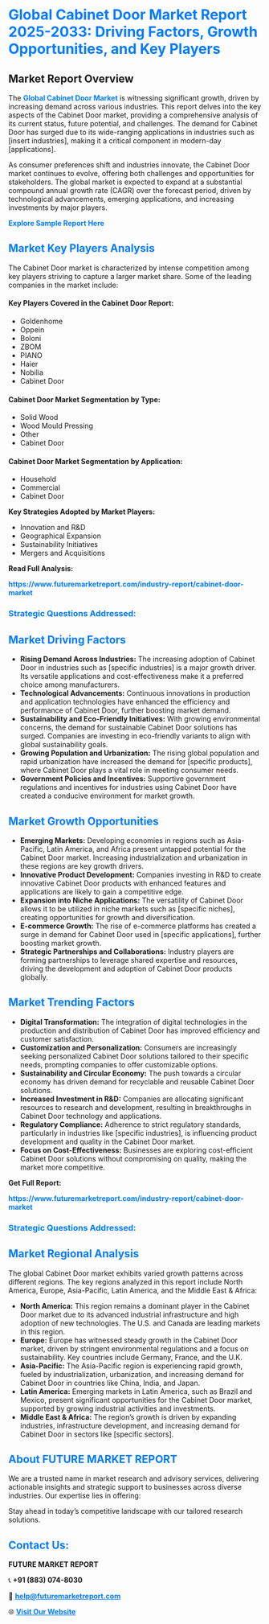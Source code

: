 <h1 style="color: #007BFF;">Global Cabinet Door Market Report 2025-2033: Driving Factors, Growth Opportunities, and Key Players</h1>

<section id="overview">
<h2>Market Report Overview</h2>
<p>The <a href="https://www.futuremarketreport.com/industry-report/cabinet-door-market" style="color: #007BFF; text-decoration: none;"><strong>Global Cabinet Door Market</strong></a> is witnessing significant growth, driven by increasing demand across various industries. This report delves into the key aspects of the Cabinet Door market, providing a comprehensive analysis of its current status, future potential, and challenges. The demand for Cabinet Door has surged due to its wide-ranging applications in industries such as [insert industries], making it a critical component in modern-day [applications].</p>
<p>As consumer preferences shift and industries innovate, the Cabinet Door market continues to evolve, offering both challenges and opportunities for stakeholders. The global market is expected to expand at a substantial compound annual growth rate (CAGR) over the forecast period, driven by technological advancements, emerging applications, and increasing investments by major players.</p>
</section>

<section id="overview">
<p><a href="https://www.futuremarketreport.com/request-sample/reportId=108226" style="color: #007BFF; text-decoration: none;"><strong>Explore Sample Report Here</strong></a></p>
</section>

<section id="key-players">
<h2 style="color: #007BFF;">Market Key Players Analysis</h2>
<p>The Cabinet Door market is characterized by intense competition among key players striving to capture a larger market share. Some of the leading companies in the market include:</p>
<h4>Key Players Covered in the Cabinet Door Report:</h4>
<ul><li>Goldenhome</li><li>Oppein</li><li>Boloni</li><li>ZBOM</li><li>PIANO</li><li>Haier</li><li>Nobilia</li><li>Cabinet Door</li></ul>
<h4>Cabinet Door Market Segmentation by Type:</h4>
<ul><li>Solid Wood</li><li>Wood Mould Pressing</li><li>Other</li><li>Cabinet Door</li></ul>

<h4>Cabinet Door Market Segmentation by Application:</h4>
<ul><li>Household</li><li>Commercial</li><li>Cabinet Door</li></ul>
<p><strong>Key Strategies Adopted by Market Players:</strong></p>
<ul>
<li>Innovation and R&D</li>
<li>Geographical Expansion</li>
<li>Sustainability Initiatives</li>
<li>Mergers and Acquisitions</li>
</ul>
</section>

<section>
<p><strong>Read Full Analysis: </strong></p><a href="https://www.futuremarketreport.com/industry-report/cabinet-door-market" style="color: #007BFF; text-decoration: none;"><strong>https://www.futuremarketreport.com/industry-report/cabinet-door-market</strong></a>
<h3 style="color: #007BFF;">Strategic Questions Addressed:</h3>
</section>

<section id="driving-factors">
<h2 style="color: #007BFF;">Market Driving Factors</h2>
<ul>
<li><strong>Rising Demand Across Industries:</strong> The increasing adoption of Cabinet Door in industries such as [specific industries] is a major growth driver. Its versatile applications and cost-effectiveness make it a preferred choice among manufacturers.</li>
<li><strong>Technological Advancements:</strong> Continuous innovations in production and application technologies have enhanced the efficiency and performance of Cabinet Door, further boosting market demand.</li>
<li><strong>Sustainability and Eco-Friendly Initiatives:</strong> With growing environmental concerns, the demand for sustainable Cabinet Door solutions has surged. Companies are investing in eco-friendly variants to align with global sustainability goals.</li>
<li><strong>Growing Population and Urbanization:</strong> The rising global population and rapid urbanization have increased the demand for [specific products], where Cabinet Door plays a vital role in meeting consumer needs.</li>
<li><strong>Government Policies and Incentives:</strong> Supportive government regulations and incentives for industries using Cabinet Door have created a conducive environment for market growth.</li>
</ul>
</section>

<section id="growth-opportunities">
<h2 style="color: #007BFF;">Market Growth Opportunities</h2>
<ul>
<li><strong>Emerging Markets:</strong> Developing economies in regions such as Asia-Pacific, Latin America, and Africa present untapped potential for the Cabinet Door market. Increasing industrialization and urbanization in these regions are key growth drivers.</li>
<li><strong>Innovative Product Development:</strong> Companies investing in R&D to create innovative Cabinet Door products with enhanced features and applications are likely to gain a competitive edge.</li>
<li><strong>Expansion into Niche Applications:</strong> The versatility of Cabinet Door allows it to be utilized in niche markets such as [specific niches], creating opportunities for growth and diversification.</li>
<li><strong>E-commerce Growth:</strong> The rise of e-commerce platforms has created a surge in demand for Cabinet Door used in [specific applications], further boosting market growth.</li>
<li><strong>Strategic Partnerships and Collaborations:</strong> Industry players are forming partnerships to leverage shared expertise and resources, driving the development and adoption of Cabinet Door products globally.</li>
</ul>
</section>

<section id="trending-factors">
<h2 style="color: #007BFF;">Market Trending Factors</h2>
<ul>
<li><strong>Digital Transformation:</strong> The integration of digital technologies in the production and distribution of Cabinet Door has improved efficiency and customer satisfaction.</li>
<li><strong>Customization and Personalization:</strong> Consumers are increasingly seeking personalized Cabinet Door solutions tailored to their specific needs, prompting companies to offer customizable options.</li>
<li><strong>Sustainability and Circular Economy:</strong> The push towards a circular economy has driven demand for recyclable and reusable Cabinet Door solutions.</li>
<li><strong>Increased Investment in R&D:</strong> Companies are allocating significant resources to research and development, resulting in breakthroughs in Cabinet Door technology and applications.</li>
<li><strong>Regulatory Compliance:</strong> Adherence to strict regulatory standards, particularly in industries like [specific industries], is influencing product development and quality in the Cabinet Door market.</li>
<li><strong>Focus on Cost-Effectiveness:</strong> Businesses are exploring cost-efficient Cabinet Door solutions without compromising on quality, making the market more competitive.</li>
</ul>
</section>

<section>
<p><strong>Get Full Report: </strong></p><a href="https://www.futuremarketreport.com/industry-report/cabinet-door-market" style="color: #007BFF; text-decoration: none;"><strong>https://www.futuremarketreport.com/industry-report/cabinet-door-market</strong></a>
<h3 style="color: #007BFF;">Strategic Questions Addressed:</h3>
</section>


<section id="regional-analysis">
<h2 style="color: #007BFF;">Market Regional Analysis</h2>
<p>The global Cabinet Door market exhibits varied growth patterns across different regions. The key regions analyzed in this report include North America, Europe, Asia-Pacific, Latin America, and the Middle East & Africa:</p>
<ul>
<li><strong>North America:</strong> This region remains a dominant player in the Cabinet Door market due to its advanced industrial infrastructure and high adoption of new technologies. The U.S. and Canada are leading markets in this region.</li>
<li><strong>Europe:</strong> Europe has witnessed steady growth in the Cabinet Door market, driven by stringent environmental regulations and a focus on sustainability. Key countries include Germany, France, and the U.K.</li>
<li><strong>Asia-Pacific:</strong> The Asia-Pacific region is experiencing rapid growth, fueled by industrialization, urbanization, and increasing demand for Cabinet Door in countries like China, India, and Japan.</li>
<li><strong>Latin America:</strong> Emerging markets in Latin America, such as Brazil and Mexico, present significant opportunities for the Cabinet Door market, supported by growing industrial activities and investments.</li>
<li><strong>Middle East & Africa:</strong> The region’s growth is driven by expanding industries, infrastructure development, and increasing demand for Cabinet Door in sectors like [specific sectors].</li>
</ul>
</section>

<footer>
<h2 style="color: #007BFF;">About FUTURE MARKET REPORT</h2>
<p>We are a trusted name in market research and advisory services, delivering actionable insights and strategic support to businesses across diverse industries. Our expertise lies in offering:</p>

<p>Stay ahead in today’s competitive landscape with our tailored research solutions.</p>

<h2 style="color: #007BFF;">Contact Us:</h2>
<p><strong>FUTURE MARKET REPORT</strong></p>
<p>📞 <strong>+91 (883) 074-8030</strong></p>
<p>📧 <strong><a href="mailto:help@futuremarketreport.com" style="color: #007BFF;">help@futuremarketreport.com</a></strong></p>
<p>🌐 <strong><a href="https://www.futuremarketreport.com/" style="color: #007BFF;">Visit Our Website</a></strong></p>
</footer>